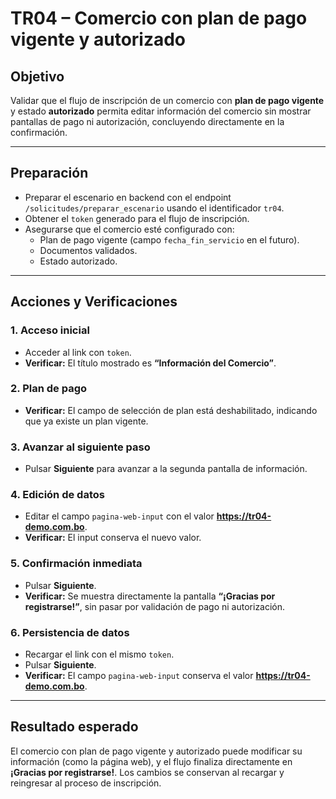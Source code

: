 # TR04 – Comercio con plan de pago vigente y autorizado

## Objetivo

Validar que el flujo de inscripción de un comercio con **plan de pago vigente** y estado **autorizado** permita editar información del comercio sin mostrar pantallas de pago ni autorización, concluyendo directamente en la confirmación.

---

## Preparación

- Preparar el escenario en backend con el endpoint `/solicitudes/preparar_escenario` usando el identificador `tr04`.
- Obtener el `token` generado para el flujo de inscripción.
- Asegurarse que el comercio esté configurado con:
  - Plan de pago vigente (campo `fecha_fin_servicio` en el futuro).
  - Documentos validados.
  - Estado autorizado.

---

## Acciones y Verificaciones

### 1. Acceso inicial

- Acceder al link con `token`.
- **Verificar:** El título mostrado es **“Información del Comercio”**.

### 2. Plan de pago

- **Verificar:** El campo de selección de plan está deshabilitado, indicando que ya existe un plan vigente.

### 3. Avanzar al siguiente paso

- Pulsar **Siguiente** para avanzar a la segunda pantalla de información.

### 4. Edición de datos

- Editar el campo `pagina-web-input` con el valor **https://tr04-demo.com.bo**.
- **Verificar:** El input conserva el nuevo valor.

### 5. Confirmación inmediata

- Pulsar **Siguiente**.
- **Verificar:** Se muestra directamente la pantalla **“¡Gracias por registrarse!”**, sin pasar por validación de pago ni autorización.

### 6. Persistencia de datos

- Recargar el link con el mismo `token`.
- Pulsar **Siguiente**.
- **Verificar:** El campo `pagina-web-input` conserva el valor **https://tr04-demo.com.bo**.

---

## Resultado esperado

El comercio con plan de pago vigente y autorizado puede modificar su información (como la página web), y el flujo finaliza directamente en **¡Gracias por registrarse!**. Los cambios se conservan al recargar y reingresar al proceso de inscripción.
